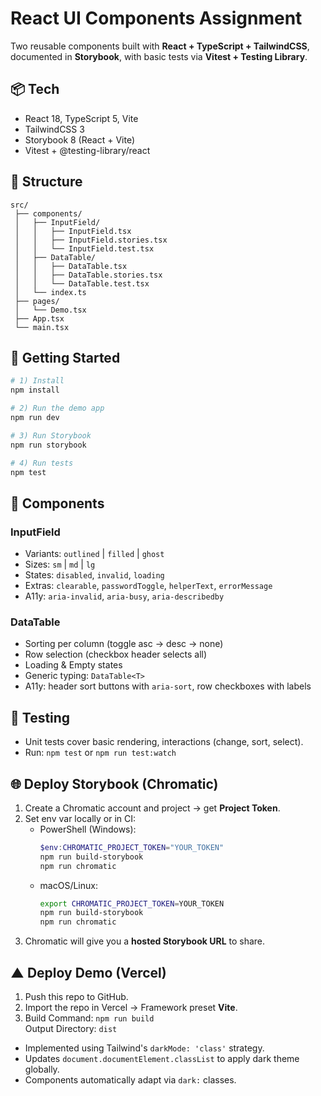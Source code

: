 # React UI Components Assignment

Two reusable components built with **React + TypeScript + TailwindCSS**, documented in **Storybook**, with basic tests via **Vitest + Testing Library**.

## 📦 Tech
- React 18, TypeScript 5, Vite
- TailwindCSS 3
- Storybook 8 (React + Vite)
- Vitest + @testing-library/react

## 📁 Structure
```
src/
 ├── components/
 │   ├── InputField/
 │   │   ├── InputField.tsx
 │   │   ├── InputField.stories.tsx
 │   │   └── InputField.test.tsx
 │   ├── DataTable/
 │   │   ├── DataTable.tsx
 │   │   ├── DataTable.stories.tsx
 │   │   └── DataTable.test.tsx
 │   └── index.ts
 ├── pages/
 │   └── Demo.tsx
 ├── App.tsx
 └── main.tsx

```

## 🚀 Getting Started
```bash
# 1) Install
npm install

# 2) Run the demo app
npm run dev

# 3) Run Storybook
npm run storybook

# 4) Run tests
npm test
```

## 🧩 Components

### InputField
- Variants: `outlined` | `filled` | `ghost`
- Sizes: `sm` | `md` | `lg`
- States: `disabled`, `invalid`, `loading`
- Extras: `clearable`, `passwordToggle`, `helperText`, `errorMessage`
- A11y: `aria-invalid`, `aria-busy`, `aria-describedby`

### DataTable
- Sorting per column (toggle asc → desc → none)
- Row selection (checkbox header selects all)
- Loading & Empty states
- Generic typing: `DataTable<T>`
- A11y: header sort buttons with `aria-sort`, row checkboxes with labels

## 🧪 Testing
- Unit tests cover basic rendering, interactions (change, sort, select).
- Run: `npm test` or `npm run test:watch`

## 🌐 Deploy Storybook (Chromatic)
1. Create a Chromatic account and project → get **Project Token**.
2. Set env var locally or in CI:
   - PowerShell (Windows):
     ```powershell
     $env:CHROMATIC_PROJECT_TOKEN="YOUR_TOKEN"
     npm run build-storybook
     npm run chromatic
     ```
   - macOS/Linux:
     ```bash
     export CHROMATIC_PROJECT_TOKEN=YOUR_TOKEN
     npm run build-storybook
     npm run chromatic
     ```
3. Chromatic will give you a **hosted Storybook URL** to share.

## ▲ Deploy Demo (Vercel)
1. Push this repo to GitHub.
2. Import the repo in Vercel → Framework preset **Vite**.
3. Build Command: `npm run build`  
   Output Directory: `dist`
- Implemented using Tailwind's `darkMode: 'class'` strategy.
- Updates `document.documentElement.classList` to apply dark theme globally.
- Components automatically adapt via `dark:` classes.

